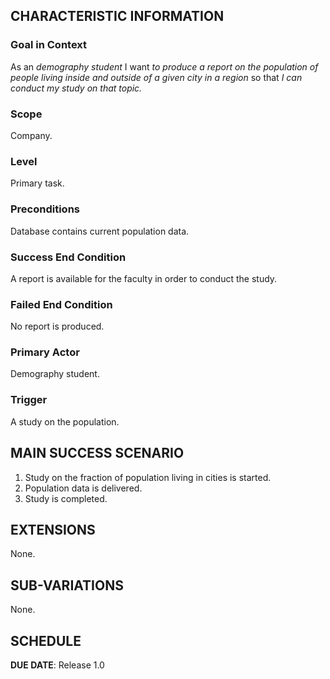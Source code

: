 ## CHARACTERISTIC INFORMATION

### Goal in Context

As an *demography student* I want *to produce a report on the population of people living inside and outside of a given city in a region* so that *I can conduct my study on that topic.*

### Scope

Company.

### Level

Primary task.

### Preconditions

Database contains current population data.

### Success End Condition

A report is available for the faculty in order to conduct the study.

### Failed End Condition

No report is produced.

### Primary Actor

Demography student.

### Trigger

A study on the population.

## MAIN SUCCESS SCENARIO

1. Study on the fraction of population living in cities is started.
2. Population data is delivered.
3. Study is completed.

## EXTENSIONS
None.

## SUB-VARIATIONS

None.

## SCHEDULE

**DUE DATE**: Release 1.0
